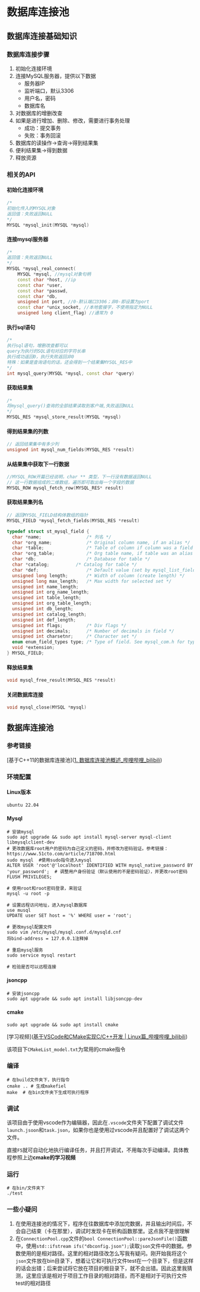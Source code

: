 # 数据库连接池

## 数据库连接基础知识

### 数据库连接步骤

1. 初始化连接环境
2. 连接MySQL服务器，提供以下数据
   - 服务器IP
   - 监听端口，默认3306
   - 用户名，密码
   - 数据库名
3. 对数据库的增删改查
4. 如果是进行增加、删除、修改，需要进行事务处理
   - 成功：提交事务
   - 失败：事务回滚
5. 数据库的读操作->查询->得到结果集
6. 便利结果集->得到数据
7. 释放资源

### 相关的API

#### 初始化连接环境

```c++
/* 
初始化传入的MYSQL对象
返回值：失败返回NULL
*/
MYSQL *mysql_init(MYSQL *mysql)
```

#### 连接mysql服务器

```c++
/*
返回值：失败返回NULL
*/
MYSQL *mysql_real_connect(
	MYSQL *mysql, //mysql对象句柄
	const char *host, //ip
	const char *user, 
	const char *passwd, 
	const char *db, 
	unsigned int port, //0-默认端口3306；非0-即设置为port
	const char *unix_socket, //本地套接字，不使用指定为NULL
	unsigned long client_flag) //通常为 0
```

#### 执行sql语句

```c++
/*
执行sql语句，增删改查都可以
query为执行的SQL语句对应的字符长串
执行成功返回0，执行失败返回非0
特殊：如果是查询语句的话，还会得到一个结果集MYSQL_RES中
*/
int mysql_query(MYSQL *mysql, const char *query) 
```

#### 获取结果集

```c++
/*
将mysql_query()查询的全部结果读取到客户端,失败返回NULL
*/
MYSQL_RES *mysql_store_result(MYSQL *mysql) 
```

#### 得到结果集的列数

```c++
// 返回结果集中有多少列
unsigned int mysql_num_fields(MYSQL_RES *result)
```

#### 从结果集中获取下一行数据

```c++
//MYSQL_ROW开篇已经说明，char ** 类型，下一行没有数据返回NULL
// 这一行数据组成的二维数组，遍历即可取出每一个字段的数据
MYSQL_ROW mysql_fetch_row(MYSQL_RES* result)
```

#### 获取结果集列名

```c++
// 返回MYSQL_FIELD结构体数组的指针
MYSQL_FIELD *mysql_fetch_fields(MYSQL_RES *result) 
```

```c++
typedef struct st_mysql_field {
  char *name;                 /* 列名 */
  char *org_name;             /* Original column name, if an alias */
  char *table;                /* Table of column if column was a field */
  char *org_table;            /* Org table name, if table was an alias */
  char *db;                   /* Database for table */
  char *catalog;          /* Catalog for table */
  char *def;                  /* Default value (set by mysql_list_fields) */
  unsigned long length;       /* Width of column (create length) */
  unsigned long max_length;   /* Max width for selected set */
  unsigned int name_length;
  unsigned int org_name_length;
  unsigned int table_length;
  unsigned int org_table_length;
  unsigned int db_length;
  unsigned int catalog_length;
  unsigned int def_length;
  unsigned int flags;         /* Div flags */
  unsigned int decimals;      /* Number of decimals in field */
  unsigned int charsetnr;     /* Character set */
  enum enum_field_types type; /* Type of field. See mysql_com.h for types */
  void *extension;
} MYSQL_FIELD;
```

#### 释放结果集

```c++
void mysql_free_result(MYSQL_RES *result) 
```

#### 关闭数据库连接

```c++
void mysql_close(MYSQL *mysql) 
```

## 数据库连接池

### 参考链接

[基于C++11的数据库连接池]([1. 数据库连接池概述_哔哩哔哩_bilibili](https://www.bilibili.com/video/BV1Fr4y1s7w4?p=1&vd_source=4d8f38d509aec992e4fd21510d06c9cd))

### 环境配置

#### Linux版本

```
ubuntu 22.04
```

#### Mysql

```shell
# 安装mysql
sudo apt upgrade && sudo apt install mysql-server mysql-client libmysqlclient-dev
# 更改数据库root用户的密码为自己定义的密码，并修改为密码验证。参考链接：https://www.51cto.com/article/718700.html
sudo mysql  #使用sudo指令进入mysql
ALTER USER 'root'@'localhost' IDENTIFIED WITH mysql_native_password BY 'your_password';  # 调整用户身份验证（默认使用的不是密码验证），并更改root密码
FLUSH PRIVILEGES;

# 使用root和root密码登录，来验证
mysql -u root -p

# 设置远程访问地址，进入mysql数据库
use musql
UPDATE user SET host = '%' WHERE user = 'root';

# 更改mysql配置文件
sudo vim /etc/mysql/mysql.conf.d/mysqld.cnf
将bind-address = 127.0.0.1注释掉

# 重启mysql服务
sudo service mysql restart

# 检验是否可以远程连接
```

#### jsoncpp

```shell
# 安装jsoncpp
sudo apt upgrade && sudo apt install libjsoncpp-dev
```

#### cmake

```shell
sudo apt upgrade && sudo apt install cmake    
```

[学习视频]([基于VSCode和CMake实现C/C++开发 | Linux篇_哔哩哔哩_bilibili](https://www.bilibili.com/video/BV1fy4y1b7TC/?spm_id_from=333.1007.top_right_bar_window_custom_collection.content.click&vd_source=4d8f38d509aec992e4fd21510d06c9cd))

该项目下`CMakeList_model.txt`为常用的cmake指令

### 编译

```shell
# 在build文件夹下，执行指令
cmake .. # 生成makefiel
make  # 在bin文件夹下生成可执行程序
```

### 调试

该项目由于使用vscode作为编辑器，因此在`.vscode`文件夹下配置了调试文件`launch.jsoon`和`task.json`，如果你也是使用过vscode并且配置好了调试这两个文件。

直接`F5`就可自动化地执行编译任务，并且打开调试，不用每次手动编译。具体教程参照上边**cmake的学习视频**

### 运行

```shell
# 在bin/文件夹下
./test
```

### 一些小疑问

1. 在使用连接池的情况下，程序在往数据库中添加完数据，并且输出时间后，不会自己结束（卡在那里），调试时发现卡在析构函数那里。这点我不是很理解
2. 在`ConnectionPool.cpp`文件的`bool ConnectionPool::pareJsonFile()`函数中，使用`std::ifstream ifs("dbconfig.json");`读取`json`文件中的数据。参数使用的是相对路径。这里的相对路径改怎么写我有疑问。刚开始我将这个`json`文件放在bin目录下，想着让它和可执行文件test在一个目录下，但是这样的话会出错；后来尝试将它放在项目的根目录下，就不会出错。因此这里我猜测，这里应该是相对于项目工作目录的相对路径，而不是相对于可执行文件test的相对路径
